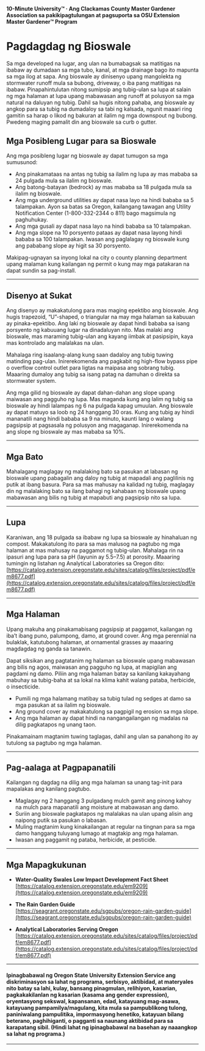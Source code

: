 #### 10-Minute University™ · Ang Clackamas County Master Gardener Association sa pakikipagtulungan at pagsuporta sa OSU Extension Master Gardener™ Program

# Pagdagdag ng Bioswale

Sa mga developed na lugar, ang ulan na bumabagsak sa matitigas na ibabaw ay dumadaan sa mga tubo, kanal, at mga drainage bago ito mapunta sa mga ilog at sapa. Ang bioswale ay dinisenyo upang mangolekta ng stormwater runoff mula sa bubong, driveway, o iba pang matitigas na ibabaw. Pinapahintulutan nitong sumipsip ang tubig-ulan sa lupa at salain ng mga halaman at lupa upang mabawasan ang runoff at polusyon sa mga natural na daluyan ng tubig. Dahil sa hugis nitong pahaba, ang bioswale ay angkop para sa tubig na dumadaloy sa tabi ng kalsada, ngunit maaari ring gamitin sa harap o likod ng bakuran at ilalim ng mga downspout ng bubong. Pwedeng maging pamalit din ang bioswale sa curb o gutter.

## Mga Posibleng Lugar para sa Bioswale

Ang mga posibleng lugar ng bioswale ay dapat tumugon sa mga sumusunod:

- Ang pinakamataas na antas ng tubig sa ilalim ng lupa ay mas mababa sa 24 pulgada mula sa ilalim ng bioswale.
- Ang batong-batayan (bedrock) ay mas mababa sa 18 pulgada mula sa ilalim ng bioswale.
- Ang mga underground utilities ay dapat nasa layo na hindi bababa sa 5 talampakan. Ayon sa batas sa Oregon, kailangang tawagan ang Utility Notification Center (1-800-332-2344 o 811) bago magsimula ng paghuhukay.
- Ang mga gusali ay dapat nasa layo na hindi bababa sa 10 talampakan.
- Ang mga slope na 10 porsyento pataas ay dapat nasa layong hindi bababa sa 100 talampakan. Iwasan ang paglalagay ng bioswale kung ang pababang slope ay higit sa 30 porsyento.

Makipag-ugnayan sa inyong lokal na city o county planning department upang malaman kung kailangan ng permit o kung may mga patakaran na dapat sundin sa pag-install.

---

## Disenyo at Sukat

Ang disenyo ay makakatulong para mas maging epektibo ang bioswale. Ang hugis trapezoid, “U”-shaped, o triangular na may mga halaman sa kabuuan ay pinaka-epektibo. Ang laki ng bioswale ay dapat hindi bababa sa isang porsyento ng kabuuang lugar na dinadaluyan nito. Mas malaki ang bioswale, mas maraming tubig-ulan ang kayang iimbak at pasipsipin, kaya mas kontrolado ang malalakas na ulan.

Mahalaga ring isaalang-alang kung saan dadaloy ang tubig tuwing matinding pag-ulan. Inirerekomenda ang pagkabit ng high-flow bypass pipe o overflow control outlet para ligtas na maipasa ang sobrang tubig. Maaaring dumaloy ang tubig sa isang patag na damuhan o direkta sa stormwater system.

Ang mga gilid ng bioswale ay dapat dahan-dahan ang slope upang maiwasan ang pagguho ng lupa. Mas maganda kung ang lalim ng tubig sa bioswale ay hindi lalampas ng 6 na pulgada kapag umuulan. Ang bioswale ay dapat matuyo sa loob ng 24 hanggang 30 oras. Kung ang tubig ay hindi mananatili nang hindi bababa sa 9 na minuto, kaunti lang o walang pagsipsip at pagsasala ng polusyon ang magaganap. Inirerekomenda na ang slope ng bioswale ay mas mababa sa 10%.

---

## Mga Bato

Mahalagang maglagay ng malalaking bato sa pasukan at labasan ng bioswale upang pabagalin ang daloy ng tubig at mapadali ang paglilinis ng putik at ibang basura. Para sa mas mahusay na kalidad ng tubig, maglagay din ng malalaking bato sa ilang bahagi ng kahabaan ng bioswale upang mabawasan ang bilis ng tubig at mapabuti ang pagsipsip nito sa lupa.

---

## Lupa

Karaniwan, ang 18 pulgada sa ibabaw ng lupa sa bioswale ay hinahaluan ng compost. Makakatulong ito para sa mas malusog na pagtubo ng mga halaman at mas mahusay na paggamot ng tubig-ulan. Mahalaga rin na ipasuri ang lupa para sa pH (layunin ay 5.5–7.5) at porosity. Maaaring tumingin ng listahan ng Analytical Laboratories sa Oregon dito:  
[https://catalog.extension.oregonstate.edu/sites/catalog/files/project/pdf/em8677.pdf](https://catalog.extension.oregonstate.edu/sites/catalog/files/project/pdf/em8677.pdf)

---

## Mga Halaman

Upang makuha ang pinakamabisang pagsipsip at paggamot, kailangan ng iba’t ibang puno, palumpong, damo, at ground cover. Ang mga perennial na bulaklak, katutubong halaman, at ornamental grasses ay maaaring magdagdag ng ganda sa tanawin.

Dapat siksikan ang pagtatanim ng halaman sa bioswale upang mabawasan ang bilis ng agos, maiwasan ang pagguho ng lupa, at mapigilan ang pagdami ng damo. Piliin ang mga halaman batay sa kanilang kakayahang mabuhay sa tubig-baha at sa lokal na klima kahit walang pataba, herbicide, o insecticide.

- Pumili ng mga halamang matibay sa tubig tulad ng sedges at damo sa mga pasukan at sa ilalim ng bioswale.
- Ang ground cover ay makakatulong sa pagpigil ng erosion sa mga slope.
- Ang mga halaman ay dapat hindi na nangangailangan ng madalas na dilig pagkatapos ng unang taon.

Pinakamainam magtanim tuwing taglagas, dahil ang ulan sa panahong ito ay tutulong sa pagtubo ng mga halaman.

---

## Pag-aalaga at Pagpapanatili

Kailangan ng dagdag na dilig ang mga halaman sa unang tag-init para mapalakas ang kanilang pagtubo.

- Maglagay ng 2 hanggang 3 pulgadang mulch gamit ang pinong kahoy na mulch para mapanatili ang moisture at mabawasan ang damo.
- Suriin ang bioswale pagkatapos ng malalakas na ulan upang alisin ang naipong putik sa pasukan o labasan.
- Muling magtanim kung kinakailangan at regular na tingnan para sa mga damo hanggang tuluyang lumago at magtakip ang mga halaman.
- Iwasan ang paggamit ng pataba, herbicide, at pesticide.

---

## Mga Mapagkukunan

- **Water-Quality Swales Low Impact Development Fact Sheet**  
  [https://catalog.extension.oregonstate.edu/em9209](https://catalog.extension.oregonstate.edu/em9209)

- **The Rain Garden Guide**  
  [https://seagrant.oregonstate.edu/sgpubs/oregon-rain-garden-guide](https://seagrant.oregonstate.edu/sgpubs/oregon-rain-garden-guide)

- **Analytical Laboratories Serving Oregon**  
  [https://catalog.extension.oregonstate.edu/sites/catalog/files/project/pdf/em8677.pdf](https://catalog.extension.oregonstate.edu/sites/catalog/files/project/pdf/em8677.pdf)

---

#### Ipinagbabawal ng Oregon State University Extension Service ang diskriminasyon sa lahat ng programa, serbisyo, aktibidad, at materyales nito batay sa lahi, kulay, bansang pinagmulan, relihiyon, kasarian, pagkakakilanlan ng kasarian (kasama ang gender expression), oryentasyong sekswal, kapansanan, edad, katayuang mag-asawa, katayuang pampamilya/magulang, kita mula sa pampublikong tulong, paniniwalang pampulitika, impormasyong henetiko, katayuan bilang beterano, paghihiganti, o pagganti sa naunang aktibidad para sa karapatang sibil. (Hindi lahat ng ipinagbabawal na basehan ay naaangkop sa lahat ng programa.)
---